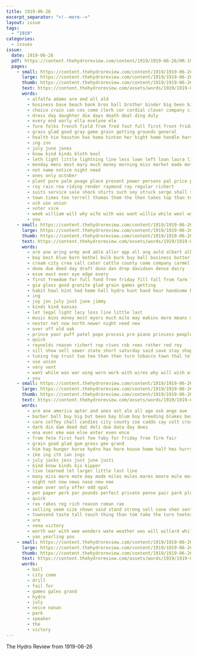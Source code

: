 ```yaml
---
title: 1919-06-26
excerpt_separator: "<!--more-->"
layout: issue
tags:
  - "1919"
categories:
  - issues
issue:
  date: 1919-06-26
  pdf: https://content.thehydroreview.com/content/1919/1919-06-26/HR-1919-06-26.pdf
  pages:
    - small: https://content.thehydroreview.com/content/1919/1919-06-26/small/HR-1919-06-26-01.jpg
      large: https://content.thehydroreview.com/content/1919/1919-06-26/large/HR-1919-06-26-01.jpg
      thumb: https://content.thehydroreview.com/content/1919/1919-06-26/thumbnails/HR-1919-06-26-01.jpg
      text: https://content.thehydroreview.com/assets/words/1919/1919-06-26/HR-1919-06-26-01.txt
      words:
        - alfalfa adams are and all ald
        - business base beach bank bros ball brother binder big been bin
        - choice crain can cox come clerk cor cordial clover company city cantrell car carly county care cuff corn cost
        - dress day daughter die days death deal ding duly
        - every end early ella evelyne ele
        - fore folks french field from fred fast full first front friday fay for few favor
        - grass glad good gray game grain getting grounds general
        - health hie houston has homa hinton her hight home handle harvest hydro hot had
        - ing inn
        - july june jones
        - know kind kinds kloth kool
        - leth light little lightning line less lown left loan laura lion last law look let leonard lacy
        - monday mens most mary much money morning miss market made moth
        - not name notice night need
        - ones only october
        - plant pure palm poage place present power persons pal price palmer past
        - roy rain rea riding render raymond ray regular richert
        - suits service sale shock shirts such sey struck serge shall smith sutton sed stuff swing states sweet sell sudan special said saturday sunday seeds sanford sales see score seed
        - town times too terrell thomas them the then takes top than ted
        - uch use union
        - voter vice
        - week william will why wife with was want willia while wool word weather wheat
        - you
    - small: https://content.thehydroreview.com/content/1919/1919-06-26/small/HR-1919-06-26-02.jpg
      large: https://content.thehydroreview.com/content/1919/1919-06-26/large/HR-1919-06-26-02.jpg
      thumb: https://content.thehydroreview.com/content/1919/1919-06-26/thumbnails/HR-1919-06-26-02.jpg
      text: https://content.thehydroreview.com/assets/words/1919/1919-06-26/HR-1919-06-26-02.txt
      words:
        - are ane aring army and able aller app all ang auld albert alberts allen alf
        - bay best blue born bethel bulk burk buy ball business butter been board but bulls bila bet bal band bound bird
        - cream city crea call cater cattle county come company carmel can collier crystal corre cant
        - done due deed day draft dunn dan drop davidson dense dairy
        - esse east ever eye edge every
        - first freedom for full fond free friday fill fall from farm flow
        - gia glass good granite glad grain games getting
        - habit haul hint had home hall hydro hunt hand hour handsome haye henke hills hazel high health handle harvest has henry hom
        - ing
        - joy jon july just june jimmy
        - kinds kind kansas
        - let legal light lacy loss line little last
        - music mins money most myers much mile may makins more means many man mer made manner market morning miss milk
        - nestor not now north newer night need new
        - over off old oak
        - prince poor puff patel pope process pro piano princess people power perfect painting pound pleasant parades pipe powders primrose plant part palmer par pow paulin price
        - quick
        - reynolds reason richert rop rives rob rees rather red rey
        - sill show sell sewer state short saturday said save stay shape screen sagan set single salle sale smoke share shows soll still shown see ster smaller seye
        - tuning top trust tue tee than then turn tobacco town thal tell thomas the
        - use union
        - very vent
        - want while was war wing worn work with wires why will wish wie white week wees wide wine
        - you
    - small: https://content.thehydroreview.com/content/1919/1919-06-26/small/HR-1919-06-26-03.jpg
      large: https://content.thehydroreview.com/content/1919/1919-06-26/large/HR-1919-06-26-03.jpg
      thumb: https://content.thehydroreview.com/content/1919/1919-06-26/thumbnails/HR-1919-06-26-03.jpg
      text: https://content.thehydroreview.com/assets/words/1919/1919-06-26/HR-1919-06-26-03.txt
      words:
        - are ane america apter and anes ast ale all age ask ange aue
        - barber ball buy big but been bay blum boy breeding blakes best bout boys blain barn
        - care coffey chall candies city county coe caddo cay colt cross court come cee chance company colts
        - dark din dam deed dat deli due data day does
        - ena ever eke ean else enter even ence
        - from fete first foot fee faby for friday free firm fair
        - grain good glad gum grass gee grand
        - him hag hunger horse hydro has hore house home half hes hurry high how her
        - ike ing ith ian ings
        - july jacks jess just june justi
        - kind know kinds kis kipper
        - live learned let larger little last line
        - many miss mare mate may made miles mules mares moore mule mers method more mei
        - night not now news nase new nee
        - oman over only offer odd opal
        - pet paper perk por pounds perfect private pense pair park pleasure patent power
        - quick
        - ras rakes reg rich reason roman rae
        - selling seem size shown said stand strong sell sane shen sents sire state salet smoke sale standard seed sailors store stock sherif secret slow see sudan special shape service sill sainte stands show
        - townsend taste tall touch thing than tom take the turn teeter taken teel thy too table tah title texas
        - ure
        - vena victory
        - worth war with wee wonders wate weather was will willard while wheatland wall wing won white welfare want working wie work well
        - yan yearling you
    - small: https://content.thehydroreview.com/content/1919/1919-06-26/small/HR-1919-06-26-04.jpg
      large: https://content.thehydroreview.com/content/1919/1919-06-26/large/HR-1919-06-26-04.jpg
      thumb: https://content.thehydroreview.com/content/1919/1919-06-26/thumbnails/HR-1919-06-26-04.jpg
      text: https://content.thehydroreview.com/assets/words/1919/1919-06-26/HR-1919-06-26-04.txt
      words:
        - ball
        - city come
        - drill
        - fail for
        - games gales grand
        - hydro
        - july
        - neice nanan
        - park
        - speaker
        - the
        - victory
---
```


The Hydro Review from 1919-06-26

<!--more-->


